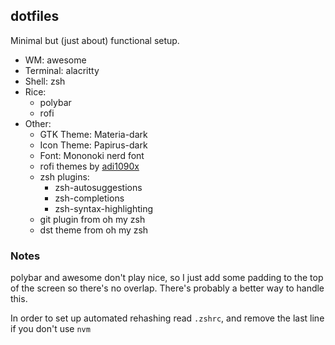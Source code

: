 ## dotfiles

Minimal but (just about) functional setup. 

 - WM: awesome
 - Terminal: alacritty
 - Shell: zsh
 - Rice:
   - polybar
   - rofi
 - Other:
   - GTK Theme: Materia-dark
   - Icon Theme: Papirus-dark
   - Font: Mononoki nerd font
   - rofi themes by [adi1090x](https://github.com/adi1090x/rofi)
   - zsh plugins:
     - zsh-autosuggestions
     - zsh-completions
     - zsh-syntax-highlighting
   - git plugin from oh my zsh
   - dst theme from oh my zsh


### Notes

polybar and awesome don't play nice, so I just add some padding to the top of the screen so there's no overlap. There's probably a better way to handle this.

In order to set up automated rehashing read `.zshrc`, and remove the last line if you don't use `nvm`